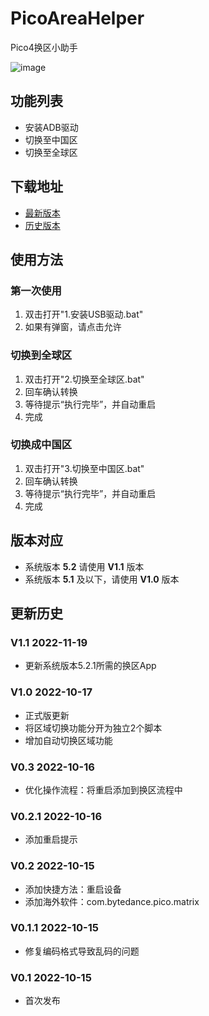 # PicoAreaHelper
Pico4换区小助手

![image](https://user-images.githubusercontent.com/51113234/196170641-0d1565ca-74a8-48dc-a85b-be3d7374cd15.png)

## 功能列表
- 安装ADB驱动
- 切换至中国区
- 切换至全球区

## 下载地址
- [最新版本](https://github.com/CMoyuer/PicoAreaHelper/archive/refs/heads/main.zip)
- [历史版本](https://github.com/CMoyuer/PicoAreaHelper/releases)

## 使用方法

### 第一次使用
1. 双击打开"1.安装USB驱动.bat"
2. 如果有弹窗，请点击允许

### 切换到全球区
1. 双击打开"2.切换至全球区.bat"
2. 回车确认转换
3. 等待提示“执行完毕”，并自动重启
4. 完成

### 切换成中国区
1. 双击打开"3.切换至中国区.bat"
2. 回车确认转换
3. 等待提示“执行完毕”，并自动重启
4. 完成

## 版本对应
- 系统版本 **5.2** 请使用 **V1.1** 版本
- 系统版本 **5.1** 及以下，请使用 **V1.0** 版本

## 更新历史
### V1.1 2022-11-19
- 更新系统版本5.2.1所需的换区App
### V1.0 2022-10-17
- 正式版更新
- 将区域切换功能分开为独立2个脚本
- 增加自动切换区域功能
### V0.3 2022-10-16
- 优化操作流程：将重启添加到换区流程中
### V0.2.1 2022-10-16
- 添加重启提示
### V0.2 2022-10-15
- 添加快捷方法：重启设备
- 添加海外软件：com.bytedance.pico.matrix
### V0.1.1 2022-10-15
- 修复编码格式导致乱码的问题
### V0.1 2022-10-15
- 首次发布
